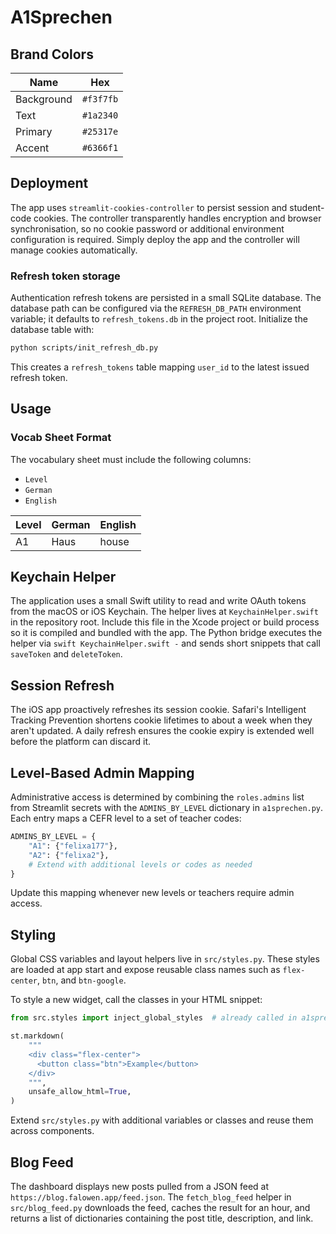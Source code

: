 # A1Sprechen

## Brand Colors

| Name       | Hex       |
|------------|-----------|
| Background | `#f3f7fb` |
| Text       | `#1a2340` |
| Primary    | `#25317e` |
| Accent     | `#6366f1` |

## Deployment
The app uses `streamlit-cookies-controller` to persist session and student-code
cookies. The controller transparently handles encryption and browser synchronisation,
so no cookie password or additional environment configuration is required. Simply
deploy the app and the controller will manage cookies automatically.

### Refresh token storage

Authentication refresh tokens are persisted in a small SQLite database. The
database path can be configured via the `REFRESH_DB_PATH` environment variable;
it defaults to `refresh_tokens.db` in the project root. Initialize the database
table with:

```bash
python scripts/init_refresh_db.py
```

This creates a `refresh_tokens` table mapping `user_id` to the latest issued
refresh token.

## Usage


### Vocab Sheet Format

The vocabulary sheet must include the following columns:

- `Level`
- `German`
- `English`

| Level | German | English |
|-------|--------|---------|
| A1    | Haus   | house   |

## Keychain Helper

The application uses a small Swift utility to read and write OAuth tokens from
the macOS or iOS Keychain.  The helper lives at `KeychainHelper.swift` in the
repository root.  Include this file in the Xcode project or build process so it
is compiled and bundled with the app.  The Python bridge executes the helper via
`swift KeychainHelper.swift -` and sends short snippets that call `saveToken` and
`deleteToken`.

## Session Refresh

The iOS app proactively refreshes its session cookie. Safari's Intelligent
Tracking Prevention shortens cookie lifetimes to about a week when they aren't
updated. A daily refresh ensures the cookie expiry is extended well before the
platform can discard it.

## Level-Based Admin Mapping

Administrative access is determined by combining the `roles.admins` list from
Streamlit secrets with the `ADMINS_BY_LEVEL` dictionary in `a1sprechen.py`. Each
entry maps a CEFR level to a set of teacher codes:

```python
ADMINS_BY_LEVEL = {
    "A1": {"felixa177"},
    "A2": {"felixa2"},
    # Extend with additional levels or codes as needed
}
```

Update this mapping whenever new levels or teachers require admin access.

## Styling

Global CSS variables and layout helpers live in `src/styles.py`. These styles are
loaded at app start and expose reusable class names such as `flex-center`,
`btn`, and `btn-google`.

To style a new widget, call the classes in your HTML snippet:

```python
from src.styles import inject_global_styles  # already called in a1sprechen.py

st.markdown(
    """
    <div class="flex-center">
      <button class="btn">Example</button>
    </div>
    """,
    unsafe_allow_html=True,
)
```

Extend `src/styles.py` with additional variables or classes and reuse them across
components.

## Blog Feed

The dashboard displays new posts pulled from a JSON feed at
`https://blog.falowen.app/feed.json`. The `fetch_blog_feed` helper in
`src/blog_feed.py` downloads the feed, caches the result for an hour, and
returns a list of dictionaries containing the post title, description, and
link.
